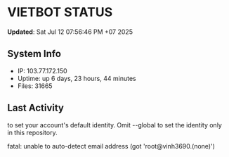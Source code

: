 # VIETBOT STATUS
**Updated**: Sat Jul 12 07:56:46 PM +07 2025

## System Info
- IP: 103.77.172.150
- Uptime: up 6 days, 23 hours, 44 minutes
- Files: 31665

## Last Activity

to set your account's default identity.
Omit --global to set the identity only in this repository.

fatal: unable to auto-detect email address (got 'root@vinh3690.(none)')
